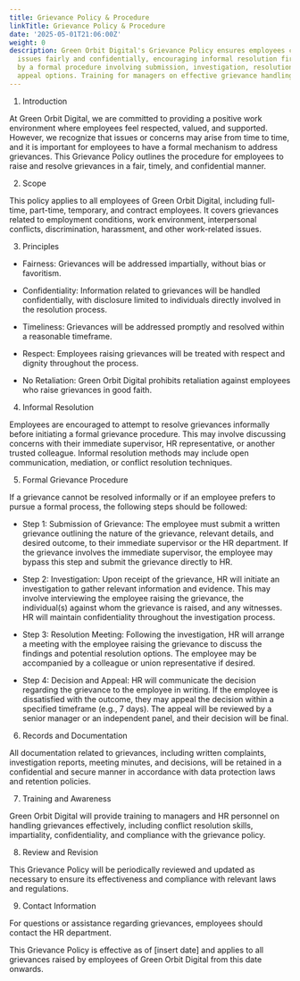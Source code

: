 ```yaml
---
title: Grievance Policy & Procedure
linkTitle: Grievance Policy & Procedure
date: '2025-05-01T21:06:00Z'
weight: 0
description: Green Orbit Digital's Grievance Policy ensures employees can address
  issues fairly and confidentially, encouraging informal resolution first, followed
  by a formal procedure involving submission, investigation, resolution meeting, and
  appeal options. Training for managers on effective grievance handling is also included.
---
```



1. Introduction

At Green Orbit Digital, we are committed to providing a positive work environment where employees feel respected, valued, and supported. However, we recognize that issues or concerns may arise from time to time, and it is important for employees to have a formal mechanism to address grievances. This Grievance Policy outlines the procedure for employees to raise and resolve grievances in a fair, timely, and confidential manner.

2. Scope

This policy applies to all employees of Green Orbit Digital, including full-time, part-time, temporary, and contract employees. It covers grievances related to employment conditions, work environment, interpersonal conflicts, discrimination, harassment, and other work-related issues.

3. Principles

- Fairness: Grievances will be addressed impartially, without bias or favoritism.

- Confidentiality: Information related to grievances will be handled confidentially, with disclosure limited to individuals directly involved in the resolution process.

- Timeliness: Grievances will be addressed promptly and resolved within a reasonable timeframe.

- Respect: Employees raising grievances will be treated with respect and dignity throughout the process.

- No Retaliation: Green Orbit Digital prohibits retaliation against employees who raise grievances in good faith.

4. Informal Resolution

Employees are encouraged to attempt to resolve grievances informally before initiating a formal grievance procedure. This may involve discussing concerns with their immediate supervisor, HR representative, or another trusted colleague. Informal resolution methods may include open communication, mediation, or conflict resolution techniques.

5. Formal Grievance Procedure

If a grievance cannot be resolved informally or if an employee prefers to pursue a formal process, the following steps should be followed:

- Step 1: Submission of Grievance: The employee must submit a written grievance outlining the nature of the grievance, relevant details, and desired outcome, to their immediate supervisor or the HR department. If the grievance involves the immediate supervisor, the employee may bypass this step and submit the grievance directly to HR.

- Step 2: Investigation: Upon receipt of the grievance, HR will initiate an investigation to gather relevant information and evidence. This may involve interviewing the employee raising the grievance, the individual(s) against whom the grievance is raised, and any witnesses. HR will maintain confidentiality throughout the investigation process.

- Step 3: Resolution Meeting: Following the investigation, HR will arrange a meeting with the employee raising the grievance to discuss the findings and potential resolution options. The employee may be accompanied by a colleague or union representative if desired.

- Step 4: Decision and Appeal: HR will communicate the decision regarding the grievance to the employee in writing. If the employee is dissatisfied with the outcome, they may appeal the decision within a specified timeframe (e.g., 7 days). The appeal will be reviewed by a senior manager or an independent panel, and their decision will be final.

6. Records and Documentation

All documentation related to grievances, including written complaints, investigation reports, meeting minutes, and decisions, will be retained in a confidential and secure manner in accordance with data protection laws and retention policies.

7. Training and Awareness

Green Orbit Digital will provide training to managers and HR personnel on handling grievances effectively, including conflict resolution skills, impartiality, confidentiality, and compliance with the grievance policy.

8. Review and Revision

This Grievance Policy will be periodically reviewed and updated as necessary to ensure its effectiveness and compliance with relevant laws and regulations.

9. Contact Information

For questions or assistance regarding grievances, employees should contact the HR department.

This Grievance Policy is effective as of [insert date] and applies to all grievances raised by employees of Green Orbit Digital from this date onwards.